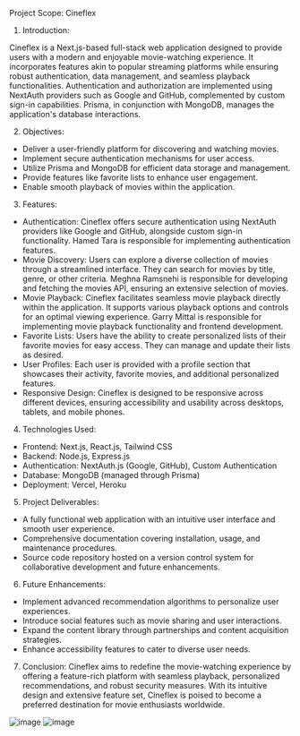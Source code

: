 Project Scope: Cineflex

1. Introduction:

Cineflex is a Next.js-based full-stack web application designed to provide users with a modern and enjoyable movie-watching experience. It incorporates features akin to popular streaming platforms while ensuring robust authentication, data management, and seamless playback functionalities. Authentication and authorization are implemented using NextAuth providers such as Google and GitHub, complemented by custom sign-in capabilities. Prisma, in conjunction with MongoDB, manages the application's database interactions.

2. Objectives:

- Deliver a user-friendly platform for discovering and watching movies.
- Implement secure authentication mechanisms for user access.
- Utilize Prisma and MongoDB for efficient data storage and management.
- Provide features like favorite lists to enhance user engagement.
- Enable smooth playback of movies within the application.

3. Features:

- Authentication: Cineflex offers secure authentication using NextAuth providers like Google and GitHub, alongside custom sign-in functionality. Hamed Tara is responsible for implementing authentication features.
- Movie Discovery: Users can explore a diverse collection of movies through a streamlined interface. They can search for movies by title, genre, or other criteria. Meghna Ramsnehi is responsible for developing and fetching the movies API, ensuring an extensive selection of movies.
- Movie Playback: Cineflex facilitates seamless movie playback directly within the application. It supports various playback options and controls for an optimal viewing experience. Garry Mittal is responsible for implementing movie playback functionality and frontend development.
- Favorite Lists: Users have the ability to create personalized lists of their favorite movies for easy access. They can manage and update their lists as desired.
- User Profiles: Each user is provided with a profile section that showcases their activity, favorite movies, and additional personalized features.
- Responsive Design: Cineflex is designed to be responsive across different devices, ensuring accessibility and usability across desktops, tablets, and mobile phones.

4. Technologies Used:

- Frontend: Next.js, React.js, Tailwind CSS
- Backend: Node.js, Express.js
- Authentication: NextAuth.js (Google, GitHub), Custom Authentication
- Database: MongoDB (managed through Prisma)
- Deployment: Vercel, Heroku


5. Project Deliverables:

- A fully functional web application with an intuitive user interface and smooth user experience.
- Comprehensive documentation covering installation, usage, and maintenance procedures.
- Source code repository hosted on a version control system for collaborative development and future enhancements.

6. Future Enhancements:

- Implement advanced recommendation algorithms to personalize user experiences.
- Introduce social features such as movie sharing and user interactions.
- Expand the content library through partnerships and content acquisition strategies.
- Enhance accessibility features to cater to diverse user needs.

7. Conclusion:
   Cineflex aims to redefine the movie-watching experience by offering a feature-rich platform with seamless playback, personalized recommendations, and robust security measures. With its intuitive design and extensive feature set, Cineflex is poised to become a preferred destination for movie enthusiasts worldwide.
   
![image](https://github.com/GarryMittal/cineflex/assets/122456798/f4773103-86d0-43f6-9880-ddacf6467d62)
![image](https://github.com/GarryMittal/cineflex/assets/122456798/1a59b422-1bc9-4d85-a219-18f7f0452c14)


